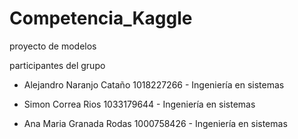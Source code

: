 # Competencia_Kaggle
proyecto de modelos

participantes del grupo

- Alejandro Naranjo Cataño 1018227266 - Ingeniería en sistemas

- Simon Correa Rios 1033179644 - Ingeniería en sistemas

- Ana Maria Granada Rodas 1000758426 - Ingeniería en sistemas
